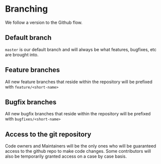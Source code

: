 # Branching
We follow a version to the Github flow.  

## Default branch
`master` is our default branch and will always be what features, bugfixes, etc are brought into.  

## Feature branches
All new feature branches that reside within the repository will be prefixed with `feature/<short-name>`

## Bugfix branches
All new bugfix branches that reside within the repository will be prefixed with `bugfixes/<short-name>`

## Access to the git repository
Code owners and Maintainers will be the only ones who will be guaranteed access to the github repo to make code changes.  Some contributors will also be temporarily granted access on a case by case basis.